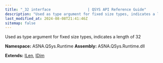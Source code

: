 ```yaml
---
title: "_32 interface                 | QSYS API Reference Guide"
description: "Used as type argument for fixed size types, indicates a length of 32  "
last_modified_at: 2024-08-08T21:41:46Z
sitemap: false
---
```


Used as type argument for fixed size types, indicates a length of 32 

**Namespace:** ASNA.QSys.Runtime
**Assembly:** ASNA.QSys.Runtime.dll

**Extends:** [ILen](/reference/runtime/qsys-runtime/i-len.html), [IDim](/reference/runtime/qsys-runtime/i-dim.html)
<br>
<br>
